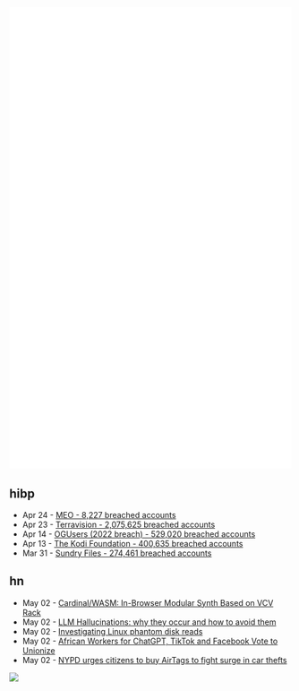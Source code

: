 ![Metrics](https://raw.githubusercontent.com/phixion/phixion/master/metrics.svg)

## hibp

<!--
for https://github.com/phixion/phixion/blob/main/.github/workflows/feeds.yml
-->
<!--START_SECTION:haveibeenpwnd-->
- Apr 24 - [MEO - 8,227 breached accounts](https://haveibeenpwned.com/PwnedWebsites#MEO)
- Apr 23 - [Terravision - 2,075,625 breached accounts](https://haveibeenpwned.com/PwnedWebsites#Terravision)
- Apr 14 - [OGUsers (2022 breach) - 529,020 breached accounts](https://haveibeenpwned.com/PwnedWebsites#OGUsers2022)
- Apr 13 - [The Kodi Foundation - 400,635 breached accounts](https://haveibeenpwned.com/PwnedWebsites#KodiFoundation)
- Mar 31 - [Sundry Files - 274,461 breached accounts](https://haveibeenpwned.com/PwnedWebsites#SundryFiles)
<!--END_SECTION:haveibeenpwnd-->

## hn

<!--
for https://github.com/phixion/phixion/blob/main/.github/workflows/feeds.yml
-->
<!--START_SECTION:hn-->
- May 02 - [Cardinal&#x2F;WASM: In-Browser Modular Synth Based on VCV Rack](https://cardinal.kx.studio)
- May 02 - [LLM Hallucinations: why they occur and how to avoid them](https://vectara.com/avoiding-hallucinations-in-llm-powered-applications/)
- May 02 - [Investigating Linux phantom disk reads](https://questdb.io/blog/investigating-linux-phantom-disk-reads/)
- May 02 - [African Workers for ChatGPT, TikTok and Facebook Vote to Unionize](https://time.com/6275995/chatgpt-facebook-african-workers-union/)
- May 02 - [NYPD urges citizens to buy AirTags to fight surge in car thefts](https://arstechnica.com/gadgets/2023/05/nypd-urges-citizens-to-buy-airtags-to-fight-surge-in-car-thefts/)
<!--END_SECTION:hn-->

<!--
for https://yhype.me
-->
![](https://hit.yhype.me/github/profile?user_id=13013670)
